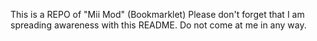 This is a REPO of "Mii Mod" (Bookmarklet) Please don't forget that I am spreading awareness with this README.
Do not come at me in any way.
